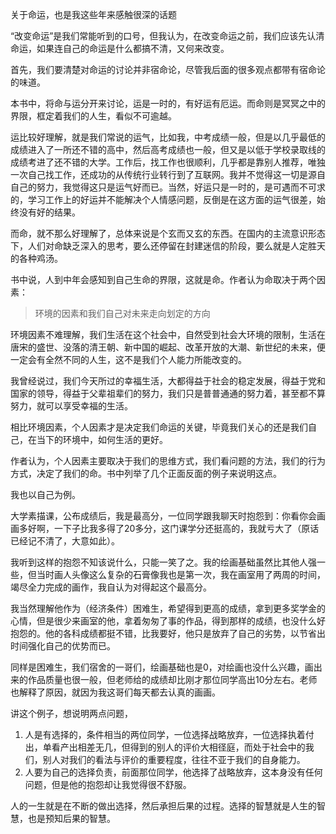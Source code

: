 关于命运，也是我这些年来感触很深的话题

“改变命运”是我们常能听到的口号，但我认为，在改变命运之前，我们应该先认清命运，如果连自己的命运是什么都搞不清，又何来改变。

首先，我们要清楚对命运的讨论并非宿命论，尽管我后面的很多观点都带有宿命论的味道。

本书中，将命与运分开来讨论，运是一时的，有好运有厄运。而命则是冥冥之中的界限，框定着我们的人生，看似不可逾越。

运比较好理解，就是我们常说的运气，比如我，中考成绩一般，但是以几乎最低的成绩进入了一所还不错的高中，然后高考成绩也一般，但又是以低于学校录取线的成绩考进了还不错的大学。工作后，找工作也很顺利，几乎都是靠别人推荐，唯独一次自己找工作，还成功的从传统行业转行到了互联网。我并不觉得这一切是源自自己的努力，我觉得这只是运气好而已。当然，好运只是一时的，是可遇而不可求的，学习工作上的好运并不能解决个人情感问题，反倒是在这方面的运气很差，始终没有好的结果。

而命，就不那么好理解了，总体来说是个玄而又玄的东西。在国内的主流意识形态下，人们对命缺乏深入的思考，要么还停留在封建迷信的阶段，要么就是人定胜天的各种鸡汤。

书中说，人到中年会感知到自己生命的界限，这就是命。作者认为命取决于两个因素：

> 环境的因素和我们自己对未来走向划定的方向

环境因素不难理解，我们生活在这个社会中，自然受到社会大环境的限制，生活在唐宋的盛世、没落的清王朝、新中国的崛起、改革开放的大潮、新世纪的未来，便一定会有全然不同的人生，这不是我们个人能力所能改变的。

我曾经说过，我们今天所过的幸福生活，大都得益于社会的稳定发展，得益于党和国家的领导，得益于父辈祖辈们的努力，我们只是普普通通的努力着，甚至都不算努力，就可以享受幸福的生活。

相比环境因素，个人因素才是决定我们命运的关键，毕竟我们关心的还是我们自己，在当下的环境中，如何生活的更好。

作者认为，个人因素主要取决于我们的思维方式，我们看问题的方法，我们的行为方式，决定了我们的命。书中列举了几个正面反面的例子来说明这点。

我也以自己为例。

大学素描课，公布成绩后，我是最高分，一位同学跟我聊天时抱怨到：你看你会画画多好啊，一下子比我多得了20多分，这门课学分还挺高的，我就亏大了（原话已经记不清了，大意如此）。

我听到这样的抱怨不知该说什么，只能一笑了之。我的绘画基础虽然比其他人强一些，但当时画人头像这么复杂的石膏像我也是第一次，我在画室用了两周的时间，竭尽全力完成的画作，我自认为对得起这个最高分。

我当然理解他作为（经济条件）困难生，希望得到更高的成绩，拿到更多奖学金的心情，但是很少来画室的他，拿着匆匆了事的作品，得到那样的成绩，也没什么好抱怨的。他的各科成绩都挺不错，比我要好，他只是放弃了自己的劣势，以节省出时间强化自己的优势而已。

同样是困难生，我们宿舍的一哥们，绘画基础也是0，对绘画也没什么兴趣，画出来的作品质量也很一般，但老师给的成绩却比刚才那位同学高出10分左右。老师也解释了原因，就因为我这哥们每天都去认真的画画。

讲这个例子，想说明两点问题，

1. 人是有选择的，条件相当的两位同学，一位选择战略放弃，一位选择执着付出，单看产出相差无几，但得到的别人的评价大相径庭，而处于社会中的我们，别人对我们的看法与评价的重要程度，往往不亚于我们的自身能力。
2. 人要为自己的选择负责，前面那位同学，他选择了战略放弃，这本身没有任何问题，但是他的抱怨却让我觉得很不舒服。

人的一生就是在不断的做出选择，然后承担后果的过程。选择的智慧就是人生的智慧，也是预知后果的智慧。